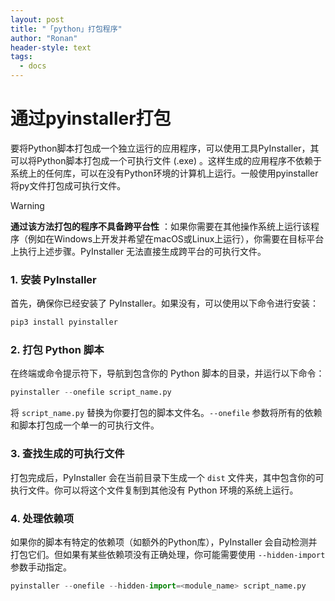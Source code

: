 ```yaml
---
layout: post
title: "「python」打包程序"
author: "Ronan"
header-style: text
tags:
  - docs
---
```


# 通过pyinstaller打包

要将Python脚本打包成一个独立运行的应用程序，可以使用工具PyInstaller，其可以将Python脚本打包成一个可执行文件 (.exe) 。这样生成的应用程序不依赖于系统上的任何库，可以在没有Python环境的计算机上运行。一般使用pyinstaller将py文件打包成可执行文件。

> [!warning]
>
> **通过该方法打包的程序不具备跨平台性** ：如果你需要在其他操作系统上运行该程序（例如在Windows上开发并希望在macOS或Linux上运行），你需要在目标平台上执行上述步骤。PyInstaller 无法直接生成跨平台的可执行文件。

### 1. 安装 PyInstaller

首先，确保你已经安装了 PyInstaller。如果没有，可以使用以下命令进行安装：

```python
pip3 install pyinstaller
```

### 2. 打包 Python 脚本

在终端或命令提示符下，导航到包含你的 Python 脚本的目录，并运行以下命令：

```python
pyinstaller --onefile script_name.py
```

将 `script_name.py` 替换为你要打包的脚本文件名。`--onefile` 参数将所有的依赖和脚本打包成一个单一的可执行文件。

### 3. 查找生成的可执行文件

打包完成后，PyInstaller 会在当前目录下生成一个 `dist` 文件夹，其中包含你的可执行文件。你可以将这个文件复制到其他没有 Python 环境的系统上运行。

### 4. 处理依赖项

如果你的脚本有特定的依赖项（如额外的Python库），PyInstaller 会自动检测并打包它们。但如果有某些依赖项没有正确处理，你可能需要使用 `--hidden-import` 参数手动指定。

```python
pyinstaller --onefile --hidden-import=<module_name> script_name.py
```
